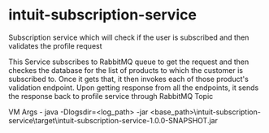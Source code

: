 # intuit-subscription-service
Subscription service which will check if the user is subscribed and then validates the profile request

This Service subscribes to RabbitMQ queue to get the request and then checkes the database for the list of products to which the customer is subscribed to.
Once it gets that, it then invokes each of those product's validation endpoint.
Upon getting response from all the endpoints, it sends the response back to profile service through RabbitMQ Topic

VM Args -
java -Dlogsdir=<log_path> -jar <base_path>\intuit-subscription-service\target\intuit-subscription-service-1.0.0-SNAPSHOT.jar
